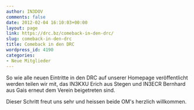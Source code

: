 ```yaml
---
author: IN3DOV
comments: false
date: 2012-02-04 16:10:03+00:00
layout: page
link: https://drc.bz/comeback-in-den-drc/
slug: comeback-in-den-drc
title: Comeback in den DRC
wordpress_id: 4190
categories:
- Neue Mitglieder
---
```


So wie alle neuen Eintritte in den DRC auf unserer Homepage veröffentlicht werden teilen wir mit, das IN3KXU Erich aus Stegen und IN3ECR Bernhard aus Gais erneut dem Verein beigetreten sind.

Dieser Schritt freut uns sehr und heissen beide OM's herzlich willkommen.
